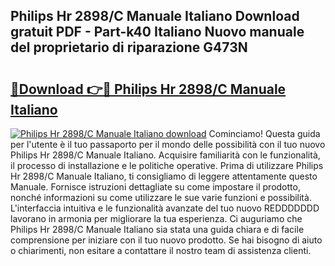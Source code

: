 ## Philips Hr 2898/C Manuale Italiano Download gratuit PDF - Part-k40 Italiano Nuovo manuale del proprietario di riparazione G473N

# <h2><a href="http://dfb99x.blite.top/?on=Philips+Hr+2898%2fC+Manuale+Italiano">🔗Download 👉🔴 Philips Hr 2898/C Manuale Italiano</a></h2>

[![Philips Hr 2898/C Manuale Italiano download](https://i.imgur.com/lujVjoI.png)](http://dfb99x.blite.top/?on=Philips+Hr+2898%2fC+Manuale+Italiano)
Cominciamo! Questa guida per l'utente è il tuo passaporto per il mondo delle possibilità con il tuo nuovo Philips Hr 2898/C Manuale Italiano. Acquisire familiarità con le funzionalità, il processo di installazione e le politiche operative. Prima di utilizzare Philips Hr 2898/C Manuale Italiano, ti consigliamo di leggere attentamente questo Manuale. Fornisce istruzioni dettagliate su come impostare il prodotto, nonché informazioni su come utilizzare le sue varie funzioni e possibilità. L'interfaccia intuitiva e le funzionalità avanzate del tuo nuovo REDDDDDDD lavorano in armonia per migliorare la tua esperienza. Ci auguriamo che Philips Hr 2898/C Manuale Italiano sia stata una guida chiara e di facile comprensione per iniziare con il tuo nuovo prodotto. Se hai bisogno di aiuto o chiarimenti, non esitare a contattare il nostro team di assistenza clienti.
